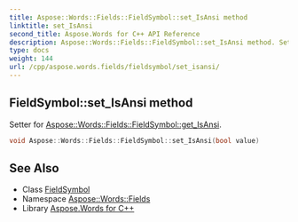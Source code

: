 ```yaml
---
title: Aspose::Words::Fields::FieldSymbol::set_IsAnsi method
linktitle: set_IsAnsi
second_title: Aspose.Words for C++ API Reference
description: Aspose::Words::Fields::FieldSymbol::set_IsAnsi method. Setter for Aspose::Words::Fields::FieldSymbol::get_IsAnsi in C++.
type: docs
weight: 144
url: /cpp/aspose.words.fields/fieldsymbol/set_isansi/
---
```

## FieldSymbol::set_IsAnsi method


Setter for [Aspose::Words::Fields::FieldSymbol::get_IsAnsi](../get_isansi/).

```cpp
void Aspose::Words::Fields::FieldSymbol::set_IsAnsi(bool value)
```

## See Also

* Class [FieldSymbol](../)
* Namespace [Aspose::Words::Fields](../../)
* Library [Aspose.Words for C++](../../../)

